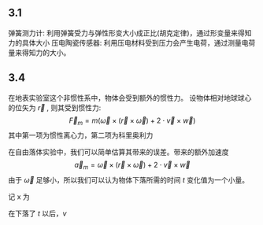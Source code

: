 ## 3.1
弹簧测力计: 利用弹簧受力与弹性形变大小成正比(胡克定律)，通过形变量来得知力的具体大小
压电陶瓷传感器: 利用压电材料受到压力会产生电荷，通过测量电荷量来得知力的大小。

## 3.4

在地表实验室这个非惯性系中，物体会受到额外的惯性力。
设物体相对地球球心的位矢为 $\vec r$ , 则其受到惯性力:
$$
\vec F_m = m ( \vec \omega \times (\vec r  \times \vec \omega) + 2 \cdot \vec v \times \vec w )
$$
其中第一项为惯性离心力，第二项为科里奥利力

在自由落体实验中，我们可以简单估算其带来的误差。带来的额外加速度 
$$
\vec a_m = \vec \omega \times (\vec r  \times \vec \omega) + 2 \cdot \vec v \times \vec w
$$
由于 $\vec \omega$ 足够小，所以我们可以认为物体下落所需的时间 $t$ 变化值为一个小量。

记 x 为

在下落了 $t$ 以后，$v$